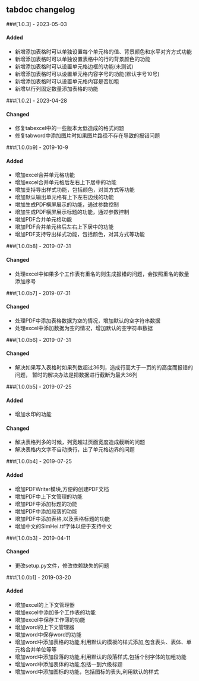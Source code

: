 ## tabdoc changelog

###[1.0.3] - 2023-05-03

#### Added 
- 新增添加表格时可以单独设置每个单元格的值、背景颜色和水平对齐方式功能
- 新增添加表格时可以单独设置表格中的行的背景颜色的功能
- 新增添加表格时可以设置单元格边框的功能(未测试)
- 新增添加表格时可以设置单元格内容字号的功能(默认字号10号)
- 新增添加表格时可以设置单元格内容是否加粗
- 新增以行列固定数量添加表格的功能


###[1.0.2] - 2023-04-28

#### Changed 
- 修复tabexcel中的一些版本太低造成的格式问题
- 修复tabword中添加图片时如果图片路径不存在导致的报错问题


###[1.0.0b9] - 2019-10-9

#### Added 
- 增加excel合并单元格功能
- 增加excel合并单元格后左右上下居中的功能
- 增加支持导出样式功能，包括颜色，对其方式等功能
- 增加默认输出单元格有上下左右边线的功能
- 增加生成PDF横屏展示的功能，通过参数控制
- 增加生成PDF横屏展示标题的功能，通过参数控制
- 增加PDF合并单元格功能
- 增加PDF合并单元格后左右上下居中的功能
- 增加PDF支持导出样式功能，包括颜色，对其方式等功能

###[1.0.0b8] - 2019-07-31

#### Changed 
- 处理excel中如果多个工作表有重名的则生成报错的问题，会按照重名的数量添加序号

###[1.0.0b7] - 2019-07-31

#### Changed 
- 处理PDF中添加表格数据为空的情况，增加默认的空字符串数据
- 处理excel中添加数据为空的情况，增加默认的空字符串数据

###[1.0.0b6] - 2019-07-31

#### Changed 
- 解决如果写入表格时如果列数超过36列，造成行高大于一页的的高度而报错的问题，
暂时的解决办法是把数据进行截断为最大36列

###[1.0.0b5] - 2019-07-25

#### Added 
- 增加水印的功能

#### Changed 
- 解决表格列多的时候，列宽超过页面宽度造成截断的问题
- 解决表格内文字不自动换行，出了单元格边界的问题

###[1.0.0b4] - 2019-07-25

#### Added 
- 增加PDFWriter模块,方便的创建PDF文档
- 增加PDF中上下文管理的功能
- 增加PDF中添加标题的功能
- 增加PDF中添加段落的功能
- 增加PDF中添加表格,以及表格标题的功能
- 增加中文的SimHei.ttf字体以便于支持中文

###[1.0.0b3] - 2019-04-11

#### Changed 
- 更改setup.py文件，修改依赖缺失的问题

###[1.0.0b1] - 2019-03-20

#### Added 
- 增加excel的上下文管理器
- 增加excel中添加多个工作表的功能
- 增加excel中保存工作薄的功能
- 增加word的上下文管理器
- 增加word中保存word的功能
- 增加word中添加表格的功能,利用默认的模板的样式添加,包含表头、表体、单元格合并单位等等
- 增加word中添加段落的功能,利用默认的段落样式,包括个别字体的加粗功能
- 增加word中添加表体的功能,包括一到六级标题
- 增加word中添加图标的功能，包括图标的表头,利用默认的样式
